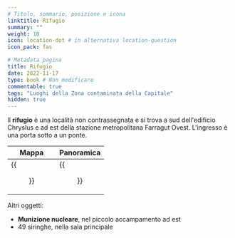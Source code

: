 ```yaml
---
# Titolo, sommario, posizione e icona
linktitle: Rifugio
summary: ""
weight: 10
icon: location-dot # in alternativa location-question
icon_pack: fas

# Metadata pagina
title: Rifugio
date: 2022-11-17
type: book # Non modificare
commentable: true
tags: "Luoghi della Zona contaminata della Capitale"
hidden: true
---
```


<div class="fo3">


Il **rifugio** è una località non contrassegnata e si trova a sud dell'edificio Chryslus e ad est della stazione metropolitana Farragut Ovest. L'ingresso è una porta sotto a un ponte.

| Mappa                               | Panoramica                      |
| ----------------------------------- | ------------------------------- |
| {{<figure src="fo3/Shelter_loc.webp">}} | {{<figure src="fo3/Shelter.webp">}} |


Altri oggetti:
- **Munizione nucleare**, nel piccolo accampamento ad est
- 49 siringhe, nella sala principale

</div>